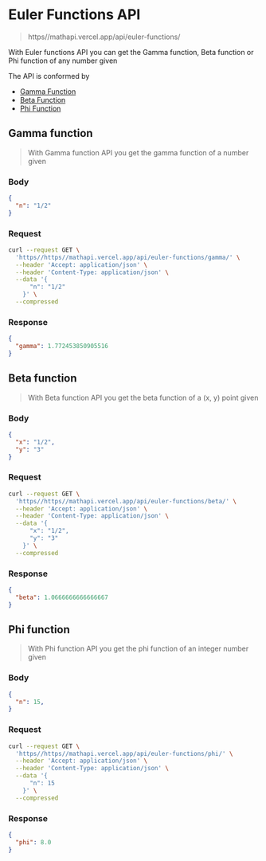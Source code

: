 # Euler Functions API

> https//mathapi.vercel.app/api/euler-functions/

With Euler functions API you can get the Gamma function, Beta function or Phi function of any number given

The API is conformed by

- [Gamma Function](#gamma-function)
- [Beta Function](#beta-function)
- [Phi Function](#phi-function)

## Gamma function

> With Gamma function API you get the gamma function of a number given

### Body

```json
{
  "n": "1/2"
}
```
### Request

```bash
curl --request GET \
  'https//https//mathapi.vercel.app/api/euler-functions/gamma/' \
  --header 'Accept: application/json' \
  --header 'Content-Type: application/json' \
  --data '{
      "n": "1/2"
    }' \
  --compressed
```

### Response

```json
{
  "gamma": 1.772453850905516
}
```

## Beta function

> With Beta function API you get the beta function of a (x, y) point given

### Body

```json
{
  "x": "1/2",
  "y": "3"
}
```
### Request

```bash
curl --request GET \
  'https//https//mathapi.vercel.app/api/euler-functions/beta/' \
  --header 'Accept: application/json' \
  --header 'Content-Type: application/json' \
  --data '{
      "x": "1/2",
      "y": "3"
    }' \
  --compressed
```

### Response

```json
{
  "beta": 1.0666666666666667
}
```

## Phi function

> With Phi function API you get the phi function of an integer number given

### Body

```json
{
  "n": 15,
}
```
### Request

```bash
curl --request GET \
  'https//https//mathapi.vercel.app/api/euler-functions/phi/' \
  --header 'Accept: application/json' \
  --header 'Content-Type: application/json' \
  --data '{
      "n": 15
    }' \
  --compressed
```

### Response

```json
{
  "phi": 8.0
}
```